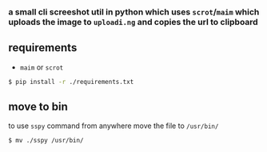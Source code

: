 ### a small cli screeshot util in python which uses `scrot`/`maim` which uploads the image to `uploadi.ng` and copies the url to clipboard

## requirements

- `maim` or `scrot`

```bash
$ pip install -r ./requirements.txt
```

## move to bin

to use `sspy` command from anywhere move the file to `/usr/bin/`

```bash
$ mv ./sspy /usr/bin/
```

